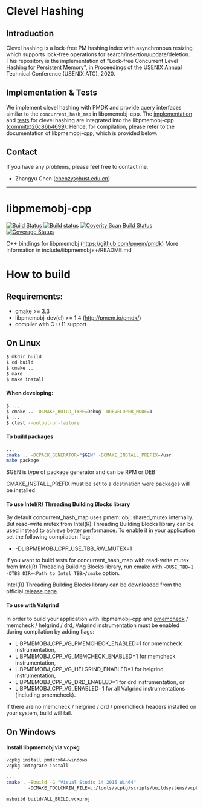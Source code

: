Clevel Hashing
===============
## Introduction
Clevel hashing is a lock-free PM hashing index with asynchronous resizing, which supports lock-free operations for search/insertion/update/deletion. This repository is the implementation of "Lock-free Concurrent Level Hashing for Persistent Memory", in Proceedings of the USENIX Annual Technical Conference (USENIX ATC), 2020.

## Implementation & Tests
We implement clevel hashing with PMDK and provide query interfaces similar to the `concurrent_hash_map` in libpmemobj-cpp. The [implementation](blob/master/include/libpmemobj%2B%2B/experimental/clevel_hash.hpp) and [tests](tree/master/tests) for clevel hashing are integrated into the libpmemobj-cpp ([commit@26c86b4699](https://github.com/pmem/libpmemobj-cpp/tree/26c86b46997d25c818b246f2a143d2248503cc67)). Hence, for compilation, please refer to the documentation of libpmemobj-cpp, which is provided below.

## Contact
If you have any problems, please feel free to contact me.
- Zhangyu Chen (chenzy@hust.edu.cn)

------


libpmemobj-cpp
===============

[![Build Status](https://travis-ci.org/pmem/libpmemobj-cpp.svg?branch=master)](https://travis-ci.org/pmem/libpmemobj-cpp)
[![Build status](https://ci.appveyor.com/api/projects/status/github/pmem/libpmemobj-cpp?branch/master?svg=true&pr=false)](https://ci.appveyor.com/project/pmem/libpmemobj-cpp/branch/master)
[![Coverity Scan Build Status](https://scan.coverity.com/projects/15911/badge.svg)](https://scan.coverity.com/projects/pmem-libpmemobj-cpp)
[![Coverage Status](https://codecov.io/github/pmem/libpmemobj-cpp/coverage.svg?branch=master)](https://codecov.io/gh/pmem/libpmemobj-cpp/branch/master)

C++ bindings for libpmemobj (https://github.com/pmem/pmdk)
More information in include/libpmemobj++/README.md

# How to build #

## Requirements: ##
- cmake >= 3.3
- libpmemobj-dev(el) >= 1.4 (http://pmem.io/pmdk/)
- compiler with C++11 support

## On Linux ##

```sh
$ mkdir build
$ cd build
$ cmake ..
$ make
$ make install
```

#### When developing: ####
```sh
$ ...
$ cmake .. -DCMAKE_BUILD_TYPE=Debug -DDEVELOPER_MODE=1
$ ...
$ ctest --output-on-failure
```

#### To build packages ####
```sh
...
cmake .. -DCPACK_GENERATOR="$GEN" -DCMAKE_INSTALL_PREFIX=/usr
make package
```

$GEN is type of package generator and can be RPM or DEB

CMAKE_INSTALL_PREFIX must be set to a destination were packages will be installed

#### To use Intel(R) Threading Building Blocks library ####

By default concurrent_hash_map uses pmem::obj::shared_mutex internally. But read-write mutex from Intel(R) Threading Building Blocks library can be used instead to achieve better performance. To enable it in your application set the following compilation flag:
- -DLIBPMEMOBJ_CPP_USE_TBB_RW_MUTEX=1

If you want to build tests for concurrent_hash_map with read-write mutex from Intel(R) Threading Building Blocks library, run cmake with ```-DUSE_TBB=1 -DTBB_DIR=<Path to Intel TBB>/cmake``` option.

Intel(R) Threading Building Blocks library can be downloaded from the official [release page](https://github.com/01org/tbb/releases).

#### To use with Valgrind ####

In order to build your application with libpmemobj-cpp and
[pmemcheck](https://github.com/pmem/valgrind) / memcheck / helgrind / drd,
Valgrind instrumentation must be enabled during compilation by adding flags:
- LIBPMEMOBJ_CPP_VG_PMEMCHECK_ENABLED=1 for pmemcheck instrumentation,
- LIBPMEMOBJ_CPP_VG_MEMCHECK_ENABLED=1 for memcheck instrumentation,
- LIBPMEMOBJ_CPP_VG_HELGRIND_ENABLED=1 for helgrind instrumentation,
- LIBPMEMOBJ_CPP_VG_DRD_ENABLED=1 for drd instrumentation, or
- LIBPMEMOBJ_CPP_VG_ENABLED=1 for all Valgrind instrumentations (including pmemcheck).

If there are no memcheck / helgrind / drd / pmemcheck headers installed on your
system, build will fail.

## On Windows ##

#### Install libpmemobj via vcpkg ####
```sh
vcpkg install pmdk:x64-windows
vcpkg integrate install
```

```sh
...
cmake . -Bbuild -G "Visual Studio 14 2015 Win64"
        -DCMAKE_TOOLCHAIN_FILE=c:/tools/vcpkg/scripts/buildsystems/vcpkg.cmake

msbuild build/ALL_BUILD.vcxproj
```
